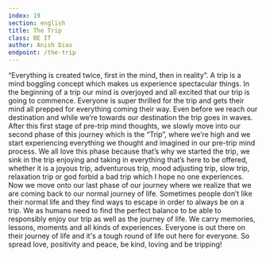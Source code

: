 ```yaml
---
index: 19
section: english
title: The Trip
class: BE IT
author: Anish Dias
endpoint: /the-trip
---
```


“Everything is created twice, first in the mind, then in reality”.
A trip is a mind boggling concept which makes us experience spectacular things. In the beginning of a trip our mind is overjoyed and all excited that our trip is going to commence. Everyone is super thrilled for the trip and gets their mind all prepped for everything coming their way. Even before we reach our destination and while we’re towards our destination the trip goes in waves.
After this first stage of pre-trip mind thoughts, we slowly move into our second phase of this journey which is the “Trip”, where we’re high and we start experiencing everything we thought and imagined in our pre-trip mind process. We all love this phase because that’s why we started the trip, we sink in the trip enjoying and taking in everything that’s here to be offered, whether it is a joyous trip, adventurous trip, mood adjusting trip, slow trip, relaxation trip or god forbid a bad trip which I hope no one experiences.
Now we move onto our last phase of our journey where we realize that we are coming back to our normal journey of life. Sometimes people don’t like their normal life and they find ways to escape in order to always be on a trip. We as humans need to find the perfect balance to be able to responsibly enjoy our trip as well as the journey of life. We carry memories, lessons, moments and all kinds of experiences. Everyone is out there on their journey of life and it's a tough round of life out here for everyone. So spread love, positivity and peace, be kind, loving and be tripping!
